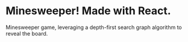 # Minesweeper! Made with React.

Minesweeper game, leveraging a depth-first search graph algorithm to reveal the board.



